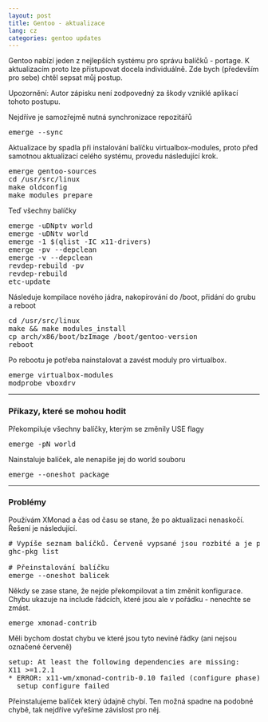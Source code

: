 ```yaml
---
layout: post
title: Gentoo - aktualizace
lang: cz
categories: gentoo updates
---
```



Gentoo nabízí jeden z nejlepších systému pro správu balíčků - portage. K aktualizacím proto lze přistupovat docela individuálně. Zde bych (především pro sebe) chtěl sepsat můj postup.

<div class="warning">Upozornění: Autor zápisku není zodpovedný za škody vzniklé aplikací tohoto postupu.</div>

Nejdříve je samozřejmě nutná synchronizace repozitářů

<pre class="prettyprint">
emerge --sync
</pre>

Aktualizace by spadla při instalování balíčku virtualbox-modules, proto před samotnou aktualizací celého systému, provedu následující krok.

<pre class="prettyprint">
emerge gentoo-sources
cd /usr/src/linux
make oldconfig
make modules_prepare
</pre>

Teď všechny balíčky

<pre class="prettyprint">
emerge -uDNptv world
emerge -uDNtv world
emerge -1 $(qlist -IC x11-drivers)
emerge -pv --depclean
emerge -v --depclean
revdep-rebuild -pv
revdep-rebuild
etc-update
</pre>

Následuje kompilace nového jádra, nakopírování do /boot, přidání do grubu a reboot

<pre class="prettyprint">
cd /usr/src/linux
make && make modules_install
cp arch/x86/boot/bzImage /boot/gentoo-version
reboot
</pre>

Po rebootu je potřeba nainstalovat a zavést moduly pro virtualbox.

<pre class="prettyprint">
emerge virtualbox-modules
modprobe vboxdrv
</pre>

---

### Příkazy, které se mohou hodit

Překompiluje všechny balíčky, kterým se změnily USE flagy

<pre class="prettyprint">
emerge -pN world
</pre>

Nainstaluje balíček, ale nenapíše jej do world souboru

<pre class="prettyprint">
emerge --oneshot package
</pre>

---

### Problémy
Používám XMonad a čas od času se stane, že po aktualizaci nenaskočí. Řešení je následující.

<pre class="prettyprint">
# Vypíše seznam balíčků. Červeně vypsané jsou rozbité a je potřeba je přeinstalovat
ghc-pkg list

# Přeinstalování balíčku
emerge --oneshot balicek
</pre>

Někdy se zase stane, že nejde překompilovat a tím změnit konfigurace. Chybu ukazuje na include řádcích, které jsou ale v pořádku - nenechte se zmást.

<pre class="prettyprint">
emerge xmonad-contrib
</pre>

Měli bychom dostat chybu ve které jsou tyto neviné řádky (ani nejsou označené červeně)

<pre class="prettyprint">
setup: At least the following dependencies are missing:
X11 >=1.2.1
* ERROR: x11-wm/xmonad-contrib-0.10 failed (configure phase):
  setup configure failed
</pre>

Přeinstalujeme balíček který údajně chybí. Ten možná spadne na podobné chybě, tak nejdříve vyřešíme závislost pro něj.

